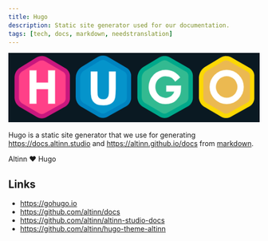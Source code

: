 ```yaml
---
title: Hugo
description: Static site generator used for our documentation.
tags: [tech, docs, markdown, needstranslation]
---
```


![Hugo logo](hugo-logo.png "Hugo logo")

Hugo is a static site generator that we use for generating https://docs.altinn.studio and https://altinn.github.io/docs from [markdown](/nb/technology/tools/markdown/).

Altinn ❤️ Hugo

## Links

- https://gohugo.io
- https://github.com/altinn/docs
- https://github.com/altinn/altinn-studio-docs
- https://github.com/altinn/hugo-theme-altinn

